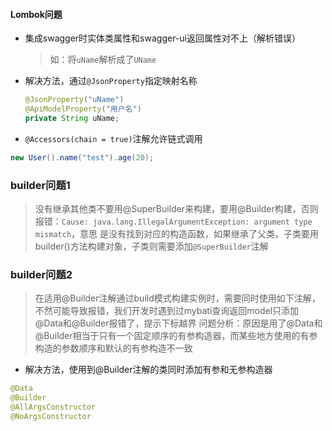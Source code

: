 #### Lombok问题

* 集成swagger时实体类属性和swagger-ui返回属性对不上（解析错误）

  > 如：将`uName`解析成了`UName`

* 解决方法，通过`@JsonProperty`指定映射名称

  ```java
  @JsonProperty("uName")
  @ApiModelProperty("用户名")
  private String uName;
  ```

 * `@Accessors(chain = true)`注解允许链式调用
 
 ```java
 new User().name("test").age(20);
 ```


### builder问题1

> 没有继承其他类不要用@SuperBuilder来构建，要用@Builder构建，否则报错：`Cause: java.lang.IllegalArgumentException: argument type mismatch`，意思
> 是没有找到对应的构造函数，如果继承了父类，子类要用builder()方法构建对象，子类则需要添加`@SuperBuilder`注解


### builder问题2

> 在适用@Builder注解通过build模式构建实例时，需要同时使用如下注解，不然可能导致报错，我们开发时遇到过mybati查询返回model只添加@Data和@Builder报错了，提示下标越界
> 问题分析：原因是用了@Data和@Builder相当于只有一个固定顺序的有参构造器，而某些地方使用的有参构造的参数顺序和默认的有参构造不一致

* 解决方法，使用到@Builder注解的类同时添加有参和无参构造器

```java
@Data
@Builder
@AllArgsConstructor
@NoArgsConstructor
```
